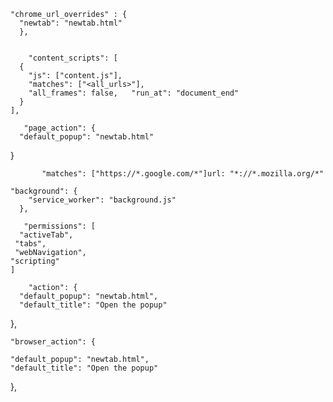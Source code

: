 
    "chrome_url_overrides" : {
      "newtab": "newtab.html"
      },


        "content_scripts": [
      {
        "js": ["content.js"],
        "matches": ["<all_urls>"],
        "all_frames": false,   "run_at": "document_end" 
      }
    ],
   
       "page_action": {
      "default_popup": "newtab.html"
  }

           "matches": ["https://*.google.com/*"]url: "*://*.mozilla.org/*"

    "background": {
        "service_worker": "background.js"
      },

       "permissions": [
      "activeTab", 
     "tabs",
     "webNavigation",
    "scripting"
    ]

        "action": {
      "default_popup": "newtab.html",
      "default_title": "Open the popup"
  },

    "browser_action": {

    "default_popup": "newtab.html",
    "default_title": "Open the popup"
  },